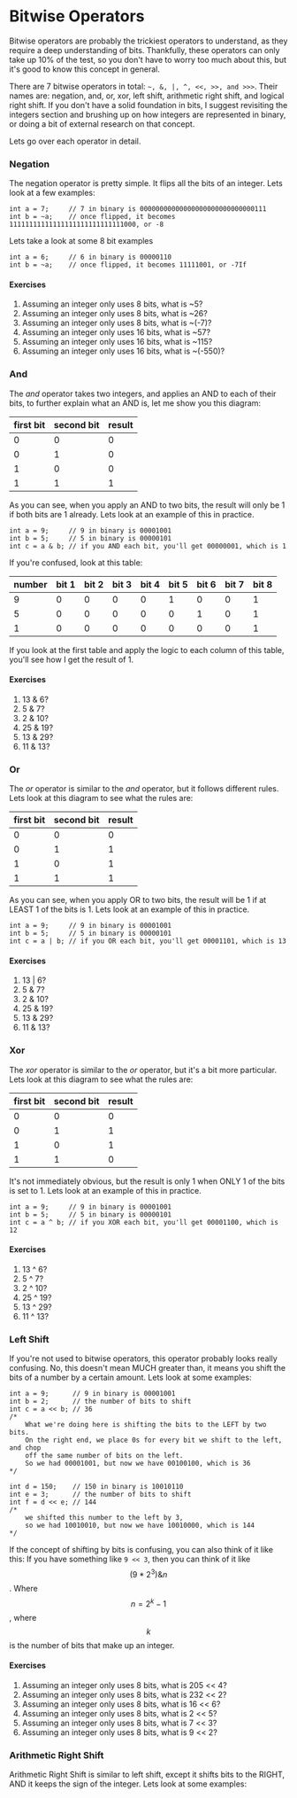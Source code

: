 # Bitwise Operators

Bitwise operators are probably the trickiest operators to understand, as they require a deep understanding of bits. Thankfully, these operators can only take up 10% of the test, so you don't have to worry too much about this, but it's good to know this concept in general.

There are 7 bitwise operators in total: `~, &, |, ^, <<, >>, and >>>`. Their names are: negation, and, or, xor, left shift, arithmetic right shift, and logical right shift. If you don't have a solid foundation in bits, I suggest revisiting the integers section and brushing up on how integers are represented in binary, or doing a bit of external research on that concept.

Lets go over each operator in detail.

### Negation

The negation operator is pretty simple. It flips all the bits of an integer. Lets look at a few examples:

```
int a = 7;     // 7 in binary is 00000000000000000000000000000111
int b = ~a;    // once flipped, it becomes 11111111111111111111111111111000, or -8
```

Lets take a look at some 8 bit examples

```
int a = 6;     // 6 in binary is 00000110
int b = ~a;    // once flipped, it becomes 11111001, or -7If
```

#### Exercises

1. Assuming an integer only uses 8 bits, what is ~5?
2. Assuming an integer only uses 8 bits, what is ~26?
3. Assuming an integer only uses 8 bits, what is ~\(-7\)?
4. Assuming an integer only uses 16 bits, what is ~57?
5. Assuming an integer only uses 16 bits, what is ~115?
6. Assuming an integer only uses 16 bits, what is ~\(-550\)?

### And

The _and_ operator takes two integers, and applies an AND to each of their bits, to further explain what an AND is, let me show you this diagram:

| first bit | second bit | result |
| :--- | :--- | :--- |
| 0 | 0 | 0 |
| 0 | 1 | 0 |
| 1 | 0 | 0 |
| 1 | 1 | 1 |

As you can see, when you apply an AND to two bits, the result will only be 1 if both bits are 1 already. Lets look at an example of this in practice.

```
int a = 9;     // 9 in binary is 00001001 
int b = 5;     // 5 in binary is 00000101
int c = a & b; // if you AND each bit, you'll get 00000001, which is 1
```

If you're confused, look at this table:

| number | bit 1 | bit 2 | bit 3 | bit 4 | bit 5 | bit 6 | bit 7 | bit 8 |
| :--- | :--- | :--- | :--- | :--- | :--- | :--- | :--- | :--- |
| 9 | 0 | 0 | 0 | 0 | 1 | 0 | 0 | 1 |
| 5 | 0 | 0 | 0 | 0 | 0 | 1 | 0 | 1 |
| 1 | 0 | 0 | 0 | 0 | 0 | 0 | 0 | 1 |

If you look at the first table and apply the logic to each column of this table, you'll see how I get the result of 1.

#### Exercises

1. 13 & 6?
2. 5 & 7?
3. 2 & 10?
4. 25 & 19?
5. 13 & 29?
6. 11 & 13?

### Or

The _or_ operator is similar to the _and_ operator, but it follows different rules. Lets look at this diagram to see what the rules are:

| first bit | second bit | result |
| :--- | :--- | :--- |
| 0 | 0 | 0 |
| 0 | 1 | 1 |
| 1 | 0 | 1 |
| 1 | 1 | 1 |

As you can see, when you apply OR to two bits, the result will be 1 if at LEAST 1 of the bits is 1. Lets look at an example of this in practice.

```
int a = 9;     // 9 in binary is 00001001
int b = 5;     // 5 in binary is 00000101
int c = a | b; // if you OR each bit, you'll get 00001101, which is 13
```

#### Exercises

1. 13 \| 6?
2. 5 & 7?
3. 2 & 10?
4. 25 & 19?
5. 13 & 29?
6. 11 & 13?

### Xor

The _xor_ operator is similar to the _or_ operator, but it's a bit more particular. Lets look at this diagram to see what the rules are:

| first bit | second bit | result |
| :--- | :--- | :--- |
| 0 | 0 | 0 |
| 0 | 1 | 1 |
| 1 | 0 | 1 |
| 1 | 1 | 0 |

It's not immediately obvious, but the result is only 1 when ONLY 1 of the bits is set to 1. Lets look at an example of this in practice.

```
int a = 9;     // 9 in binary is 00001001
int b = 5;     // 5 in binary is 00000101
int c = a ^ b; // if you XOR each bit, you'll get 00001100, which is 12
```

#### Exercises

1. 13 ^ 6?
2. 5 ^ 7?
3. 2 ^ 10?
4. 25 ^ 19?
5. 13 ^ 29?
6. 11 ^ 13?

### Left Shift

If you're not used to bitwise operators, this operator probably looks really confusing. No, this doesn't mean MUCH greater than, it means you shift the bits of a number by a certain amount. Lets look at some examples:

```
int a = 9;      // 9 in binary is 00001001
int b = 2;      // the number of bits to shift
int c = a << b; // 36
/*
    What we're doing here is shifting the bits to the LEFT by two bits.
    On the right end, we place 0s for every bit we shift to the left, and chop
    off the same number of bits on the left.
    So we had 00001001, but now we have 00100100, which is 36
*/

int d = 150;    // 150 in binary is 10010110
int e = 3;      // the number of bits to shift
int f = d << e; // 144
/*
    we shifted this number to the left by 3,
    so we had 10010010, but now we have 10010000, which is 144
*/
```

If the concept of shifting by bits is confusing, you can also think of it like this: If you have something like `9 << 3`, then you can think of it like $$(9 * 2^3) \& n$$. Where $$n = 2^k - 1$$, where $$k$$ is the number of bits that make up an integer.

#### Exercises

1. Assuming an integer only uses 8 bits, what is 205 &lt;&lt; 4?
2. Assuming an integer only uses 8 bits, what is 232 &lt;&lt; 2?
3. Assuming an integer only uses 8 bits, what is 16 &lt;&lt; 6?
4. Assuming an integer only uses 8 bits, what is 2 &lt;&lt; 5?
5. Assuming an integer only uses 8 bits, what is 7 &lt;&lt; 3?
6. Assuming an integer only uses 8 bits, what is 9 &lt;&lt; 2?

### Arithmetic Right Shift

Arithmetic Right Shift is similar to left shift, except it shifts bits to the RIGHT, AND it keeps the sign of the integer. Lets look at some examples:



